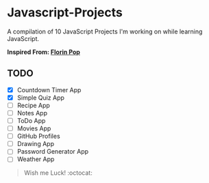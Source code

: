 # Javascript-Projects
A compilation of 10 JavaScript Projects I'm working on while learning JavaScript.

**Inspired From: [Florin Pop](https://www.youtube.com/channel/UCeU-1X402kT-JlLdAitxSMA)**

## TODO

- [x] Countdown Timer App
- [x] Simple Quiz App
- [ ] Recipe App
- [ ] Notes App
- [ ] ToDo App
- [ ] Movies App
- [ ] GitHub Profiles
- [ ] Drawing App
- [ ] Password Generator App
- [ ] Weather App

>Wish me Luck! :octocat: 
